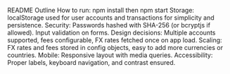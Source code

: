 README Outline
How to run: npm install then npm start
Storage: localStorage used for user accounts and transactions for simplicity and persistence.
Security: Passwords hashed with SHA-256 (or bcryptjs if allowed). Input validation on forms.
Design decisions: Multiple accounts supported, fees configurable, FX rates fetched once on app load.
Scaling: FX rates and fees stored in config objects, easy to add more currencies or countries.
Mobile: Responsive layout with media queries.
Accessibility: Proper labels, keyboard navigation, and contrast ensured.
